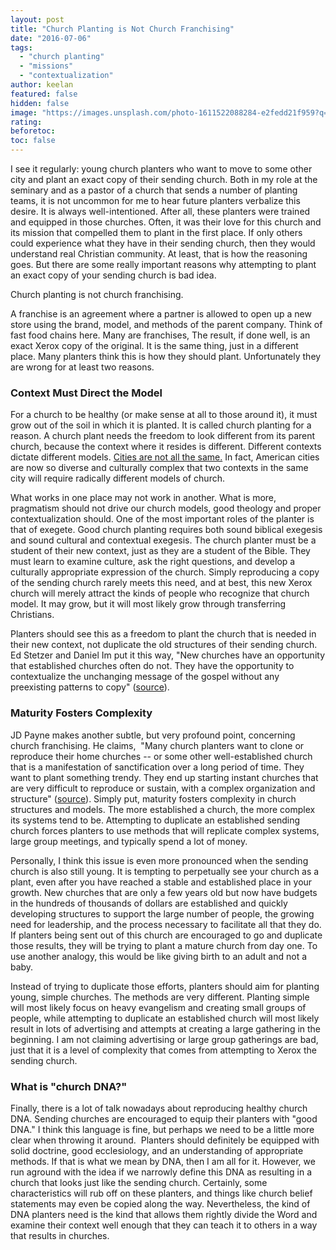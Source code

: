 ```yaml
---
layout: post
title: "Church Planting is Not Church Franchising"
date: "2016-07-06"
tags:
  - "church planting"
  - "missions"
  - "contextualization"
author: keelan
featured: false
hidden: false
image: "https://images.unsplash.com/photo-1611522088284-e2fedd21f959?q=80&w=2071&auto=format&fit=crop&ixlib=rb-4.0.3&ixid=M3wxMjA3fDB8MHxwaG90by1wYWdlfHx8fGVufDB8fHx8fA%3D%3D"
rating:
beforetoc:
toc: false
---
```


I see it regularly: young church planters who want to move to some other city and plant an exact copy of their sending church. Both in my role at the seminary and as a pastor of a church that sends a number of planting teams, it is not uncommon for me to hear future planters verbalize this desire. It is always well-intentioned. After all, these planters were trained and equipped in those churches. Often, it was their love for this church and its mission that compelled them to plant in the first place. If only others could experience what they have in their sending church, then they would understand real Christian community. At least, that is how the reasoning goes. But there are some really important reasons why attempting to plant an exact copy of your sending church is bad idea.

Church planting is not church franchising.

A franchise is an agreement where a partner is allowed to open up a new store using the brand, model, and methods of the parent company. Think of fast food chains here. Many are franchises, The result, if done well, is an exact Xerox copy of the original. It is the same thing, just in a different place. Many planters think this is how they should plant. Unfortunately they are wrong for at least two reasons.

### Context Must Direct the Model

For a church to be healthy (or make sense at all to those around it), it must grow out of the soil in which it is planted. It is called church planting for a reason. A church plant needs the freedom to look different from its parent church, because the context where it resides is different. Different contexts dictate different models. [Cities are not all the same.](http://blog.keelancook.com/2016/02/why-no-single-church-can-reach-a-city.html) In fact, American cities are now so diverse and culturally complex that two contexts in the same city will require radically different models of church.

What works in one place may not work in another. What is more, pragmatism should not drive our church models, good theology and proper contextualization should. One of the most important roles of the planter is that of exegete. Good church planting requires both sound biblical exegesis and sound cultural and contextual exegesis. The church planter must be a student of their new context, just as they are a student of the Bible. They must learn to examine culture, ask the right questions, and develop a culturally appropriate expression of the church. Simply reproducing a copy of the sending church rarely meets this need, and at best, this new Xerox church will merely attract the kinds of people who recognize that church model. It may grow, but it will most likely grow through transferring Christians.

Planters should see this as a freedom to plant the church that is needed in their new context, not duplicate the old structures of their sending church. Ed Stetzer and Daniel Im put it this way, "New churches have an opportunity that established churches often do not. They have the opportunity to contextualize the unchanging message of the gospel without any preexisting patterns to copy" ([source](https://www.amazon.com/Planting-Missional-Churches-Starting-Multiply-ebook/dp/B01DTPZNL8/ref=pd_sim_351_5?ie=UTF8&dpID=4177lq3AFnL&dpSrc=sims&preST=_OU01_AC_UL160_SR109%2C160_&psc=1&refRID=BYP02YTEWC212KDPSG03#nav-subnav)).

### Maturity Fosters Complexity

JD Payne makes another subtle, but very profound point, concerning church franchising. He claims,  "Many church planters want to clone or reproduce their home churches -- or some other well-established church that is a manifestation of sanctification over a long period of time. They want to plant something trendy. They end up starting instant churches that are very difficult to reproduce or sustain, with a complex organization and structure" ([source](https://www.amazon.com/Apostolic-Church-Planting-Birthing-Believers-ebook/dp/B017T4FBDU/ref=sr_1_1?s=digital-text&ie=UTF8&qid=1467817774&sr=1-1&keywords=apostolic+church+planting#nav-subnav)). Simply put, maturity fosters complexity in church structures and models. The more established a church, the more complex its systems tend to be. Attempting to duplicate an established sending church forces planters to use methods that will replicate complex systems, large group meetings, and typically spend a lot of money.

Personally, I think this issue is even more pronounced when the sending church is also still young. It is tempting to perpetually see your church as a plant, even after you have reached a stable and established place in your growth. New churches that are only a few years old but now have budgets in the hundreds of thousands of dollars are established and quickly developing structures to support the large number of people, the growing need for leadership, and the process necessary to facilitate all that they do. If planters being sent out of this church are encouraged to go and duplicate those results, they will be trying to plant a mature church from day one. To use another analogy, this would be like giving birth to an adult and not a baby.

Instead of trying to duplicate those efforts, planters should aim for planting young, simple churches. The methods are very different. Planting simple will most likely focus on heavy evangelism and creating small groups of people, while attempting to duplicate an established church will most likely result in lots of advertising and attempts at creating a large gathering in the beginning. I am not claiming advertising or large group gatherings are bad, just that it is a level of complexity that comes from attempting to Xerox the sending church.

### What is "church DNA?"

Finally, there is a lot of talk nowadays about reproducing healthy church DNA. Sending churches are encouraged to equip their planters with "good DNA." I think this language is fine, but perhaps we need to be a little more clear when throwing it around.  Planters should definitely be equipped with solid doctrine, good ecclesiology, and an understanding of appropriate methods. If that is what we mean by DNA, then I am all for it. However, we run aground with the idea if we narrowly define this DNA as resulting in a church that looks just like the sending church. Certainly, some characteristics will rub off on these planters, and things like church belief statements may even be copied along the way. Nevertheless, the kind of DNA planters need is the kind that allows them rightly divide the Word and examine their context well enough that they can teach it to others in a way that results in churches.
